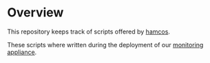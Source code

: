 # Overview

This repository keeps track of scripts offered by [hamcos](http://www.hamcos.de).

These scripts where written during the deployment of our [monitoring appliance](http://hamcos.de/monitoring).
